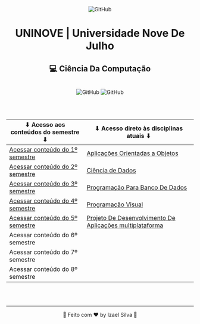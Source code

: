<div align="center">
   <img alt="GitHub" src="https://www.uninove.br/logo-uninove.svg"/>

   <h1>UNINOVE | Universidade Nove De Julho</h1>
   <h2>💻 Ciência Da Computação</h2>

   <br>

   <div align="center">
      <img alt="GitHub" src="https://img.shields.io/github/license/Ias4g/take-home-coding-challenge?color=%2323BFD0&logoColor=%230F0F0F"/>
      <img alt="GitHub" src="https://img.shields.io/badge/PRs-welcome-23BFD0" />
   </div>

   <br><br>

   | ⬇ Acesso aos conteúdos do semestre ⬇ | ⬇ Acesso direto às disciplinas atuais ⬇                                           |
   |-----------------------------------------------|--------------------------------------------------------------------------|
   | [Acessar conteúdo do 1º semestre](./2022/1/)  | [Aplicações Orientadas a Objetos](./2024/1/AOO/)                         |
   | [Acessar conteúdo do 2º semestre](./2022/2/)  | [Ciência de Dados](./2024/1/CD/)                                         |
   | [Acessar conteúdo do 3º semestre](./2023/1/)  | [Programação Para Banco De Dados](./2024/1/PPBD/)                        |
   | [Acessar conteúdo do 4º semestre](./2023/2/)  | [Programação Visual](./2024/1/PV/)                                       |
   | [Acessar conteúdo do 5º semestre](./2024/1/)  | [Projeto De Desenvolvimento De Aplicações multiplataforma](./2023/2/SO/) |
   | Acessar conteúdo do 6º semestre               |                                                                          |
   | Acessar conteúdo do 7º semestre               |                                                                          |
   | Acessar conteúdo do 8º semestre               |                                                                          |

   <br><br>

   <hr>

   👋 Feito com ♥ by Izael Silva 👋
</div>